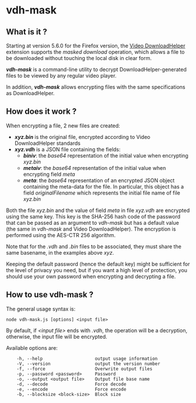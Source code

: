 # vdh-mask

## What is it ?

Starting at version 5.6.0 for the Firefox version, the [Video DownloadHelper](https://addons.mozilla.org/firefox/addon/video-downloadhelper/) extension supports the *masked download* operation, which allows a file to be downloaded without touching the local disk in clear form. 

***vdh-mask*** is a command-line utility to decrypt DownloadHelper-generated files to be viewed by any regular video player.

In addition, ***vdh-mask*** allows encrypting files with the same specifications as DownloadHelper.

## How does it work ?

When encrypting a file, 2 new files are created:

* ***xyz.bin*** is the original file, encrypted according to Video DownloadHelper standards
* ***xyz.vdh*** is a JSON file containing the fields:
  * ***biniv***: the *base64* representation of the initial value when encrypting *xyz.bin*
  * ***metaiv***: the *base64* representation of the initial value when encrypting field *meta*
  * ***meta***: the *base64* representation of an encrypted JSON object containing the meta-data for the file. In particular, this object has a field *originalFilename* which represents the initial file name of file *xyz.bin*
  
Both the file *xyz.bin* and the value of field *meta* in file *xyz.vdh* are encrypted using the same key. This key is the SHA-256 hash code of the password that can be passed as an argument to *vdh-mask* but has a default value (the same in *vdh-mask* and Video DownloadHelper). The encryption is performed using the AES-CTR 256 algorithm.

Note that for the *.vdh* and *.bin* files to be associated, they must share the same basename, in the examples above *xyz*. 

Keeping the default password (hence the default key) might be sufficient for the level of privacy you need, but if you want a high level of protection, you should use your own password when encrypting and decrypting a file.

## How to use vdh-mask ?

The general usage syntax is:
```
node vdh-mask.js [options] <input file>
```

By default, if *&lt;input file>* ends with *.vdh*, the operation will be a decryption, otherwise, the input file will be encrypted.

Available options are:
```
    -h, --help                    output usage information
    -V, --version                 output the version number
    -f, --force                   Overwrite output files
    -p, --password <password>     Password
    -o, --output <output file>    Output file base name
    -d, --decode                  Force decode
    -e, --encode                  Force encode
    -b, --blocksize <block-size>  Block size
```



